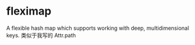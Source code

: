 fleximap
========

A flexible hash map which supports working with deep, multidimensional keys.
类似于我写的 Attr.path